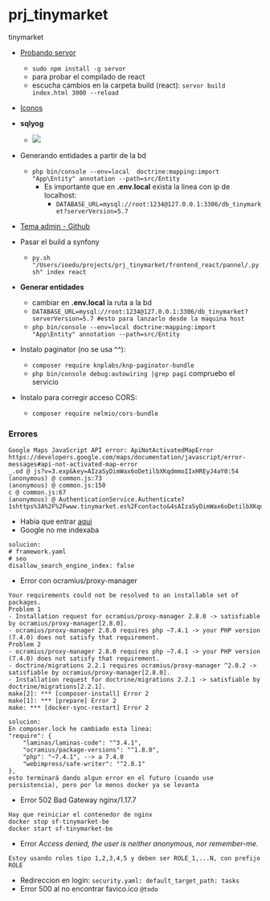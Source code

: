 # prj_tinymarket
tinymarket

- [Probando servor](https://youtu.be/ansUGkcrhwY?t=753)
    - `sudo npm install -g servor`
    - para probar el compilado de react
    - escucha cambios en la carpeta build (react): `servor build index.html 3000 --reload`
    
- [Iconos](https://www.flaticon.com/packs/beauty-15)

- **sqlyog**
    - ![](https://trello-attachments.s3.amazonaws.com/5eb15644e823d340ffa477fd/1137x655/c15826378e1748154745cc134ea879cb/image.png)

- Generando entidades a partir de la bd
    - `php bin/console --env=local  doctrine:mapping:import "App\Entity" annotation --path=src/Entity`
        - Es importante que en **.env.local** exista la linea con ip de localhost:
            - `DATABASE_URL=mysql://root:1234@127.0.0.1:3306/db_tinymarket?serverVersion=5.7`

- [Tema admin - Github](https://github.com/creativetimofficial/light-bootstrap-dashboard)
- Pasar el build a synfony
    - `py.sh "/Users/ioedu/projects/prj_tinymarket/frontend_react/pannel/.pysh" index react`

- **Generar entidades**
    - cambiar en **.env.local** la ruta a la bd
    - `DATABASE_URL=mysql://root:1234@127.0.0.1:3306/db_tinymarket?serverVersion=5.7 #esto para lanzarlo desde la maquina host`
    - `php bin/console --env=local doctrine:mapping:import "App\Entity" annotation --path=src/Entity`
- Instalo paginator (no se usa ^^):
    - `composer require knplabs/knp-paginator-bundle`
    - `php bin/console debug:autowiring |grep pagi` compruebo el servicio
- Instalo para corregir acceso CORS:
    - `composer require nelmio/cors-bundle`

### Errores
```
Google Maps JavaScript API error: ApiNotActivatedMapError
https://developers.google.com/maps/documentation/javascript/error-messages#api-not-activated-map-error
_.od @ js?v=3.exp&key=AIzaSyDimWax6oDetilbXKqdmmoIIxHREyJ4aY0:54
(anonymous) @ common.js:73
(anonymous) @ common.js:150
c @ common.js:67
(anonymous) @ AuthenticationService.Authenticate?1shttps%3A%2F%2Fwww.tinymarket.es%2Fcontacto&4sAIzaSyDimWax6oDetilbXKqdmmoIIxHREyJ4aY0&callback=_xdc_._z6v3h5&key=AIzaSyDimWax6oDetilbXKqdmmoIIxHREyJ4aY0&token=72486:1
```
- Habia que entrar [aqui](https://console.cloud.google.com/google/maps-apis/apis/maps-backend.googleapis.com/metrics?project=tinymarket-es&folder=&organizationId=)
- Google no me indexaba
```
solucion:
# framework.yaml
# seo
disallow_search_engine_index: false
```
- Error con ocramius/proxy-manager
```
Your requirements could not be resolved to an installable set of packages.
Problem 1
- Installation request for ocramius/proxy-manager 2.8.0 -> satisfiable by ocramius/proxy-manager[2.8.0].
- ocramius/proxy-manager 2.8.0 requires php ~7.4.1 -> your PHP version (7.4.0) does not satisfy that requirement.
Problem 2
- ocramius/proxy-manager 2.8.0 requires php ~7.4.1 -> your PHP version (7.4.0) does not satisfy that requirement.
- doctrine/migrations 2.2.1 requires ocramius/proxy-manager ^2.0.2 -> satisfiable by ocramius/proxy-manager[2.8.0].
- Installation request for doctrine/migrations 2.2.1 -> satisfiable by doctrine/migrations[2.2.1].
make[2]: *** [composer-install] Error 2
make[1]: *** [prepare] Error 2
make: *** [docker-sync-restart] Error 2

solucion:
En composer.lock he cambiado esta linea:
"require": {
    "laminas/laminas-code": "^3.4.1",
    "ocramius/package-versions": "^1.8.0",
    "php": "~7.4.1", --> a 7.4.0
    "webimpress/safe-writer": "^2.0.1"
},
esto terminará dando algun error en el futuro (cuando use persistencia), pero por lo menos docker ya se levanta
```
- Error 502 Bad Gateway nginx/1.17.7
```
Hay que reiniciar el contenedor de nginx 
docker stop sf-tinymarket-be
docker start sf-tinymarket-be
```
- Error *Access denied, the user is neither anonymous, nor remember-me.*
```
Estoy usando roles tipo 1,2,3,4,5 y deben ser ROLE_1,...N, con prefijo ROLE
```
- Redireccion en login:
`security.yaml: default_target_path: tasks`
- Error 500 al no encontrar favico.ico
`@todo`
